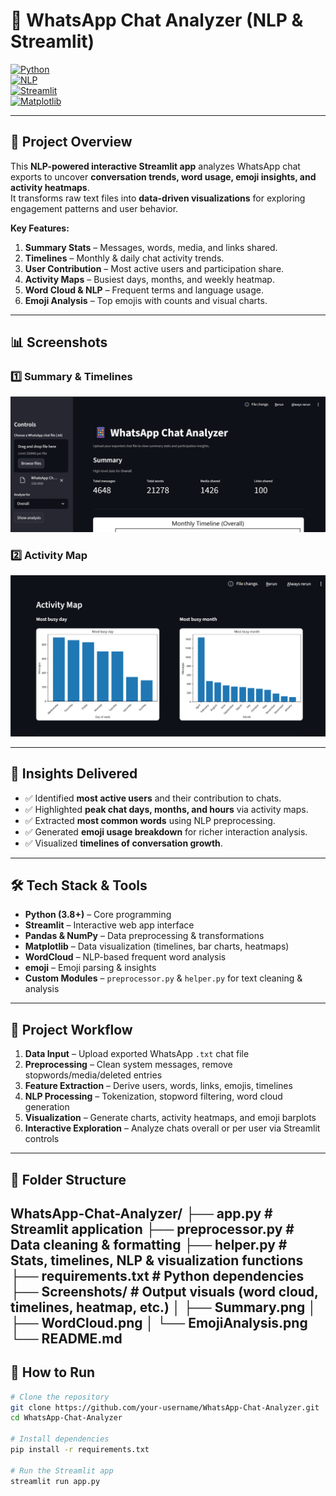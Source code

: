 # 💬 WhatsApp Chat Analyzer (NLP & Streamlit)  

[![Python](https://img.shields.io/badge/Python-3.8+-blue)](https://www.python.org/)  
[![NLP](https://img.shields.io/badge/NLP-Text%20Analysis-green)](https://en.wikipedia.org/wiki/Natural_language_processing)  
[![Streamlit](https://img.shields.io/badge/Streamlit-Web%20App-red)](https://streamlit.io/)  
[![Matplotlib](https://img.shields.io/badge/Matplotlib-Visualization-orange)](https://matplotlib.org/)  

---

## 📌 Project Overview  
This **NLP-powered interactive Streamlit app** analyzes WhatsApp chat exports to uncover **conversation trends, word usage, emoji insights, and activity heatmaps**.  
It transforms raw text files into **data-driven visualizations** for exploring engagement patterns and user behavior.  

**Key Features:**  
1. **Summary Stats** – Messages, words, media, and links shared.  
2. **Timelines** – Monthly & daily chat activity trends.  
3. **User Contribution** – Most active users and participation share.  
4. **Activity Maps** – Busiest days, months, and weekly heatmap.  
5. **Word Cloud & NLP** – Frequent terms and language usage.  
6. **Emoji Analysis** – Top emojis with counts and visual charts.  

---

## 📊 Screenshots  

### 1️⃣ Summary & Timelines  
![Summary](Snapshots/summary.png)  

### 2️⃣ Activity Map
![WordCloud](Snapshots/activity_map.png)  

---
## 🔑 Insights Delivered  
- ✅ Identified **most active users** and their contribution to chats.  
- ✅ Highlighted **peak chat days, months, and hours** via activity maps.  
- ✅ Extracted **most common words** using NLP preprocessing.  
- ✅ Generated **emoji usage breakdown** for richer interaction analysis.  
- ✅ Visualized **timelines of conversation growth**.  

---

## 🛠 Tech Stack & Tools  
- **Python (3.8+)** – Core programming  
- **Streamlit** – Interactive web app interface  
- **Pandas & NumPy** – Data preprocessing & transformations  
- **Matplotlib** – Data visualization (timelines, bar charts, heatmaps)  
- **WordCloud** – NLP-based frequent word analysis  
- **emoji** – Emoji parsing & insights  
- **Custom Modules** – `preprocessor.py` & `helper.py` for text cleaning & analysis  

---

## 📂 Project Workflow  
1. **Data Input** – Upload exported WhatsApp `.txt` chat file  
2. **Preprocessing** – Clean system messages, remove stopwords/media/deleted entries  
3. **Feature Extraction** – Derive users, words, links, emojis, timelines  
4. **NLP Processing** – Tokenization, stopword filtering, word cloud generation  
5. **Visualization** – Generate charts, activity heatmaps, and emoji barplots  
6. **Interactive Exploration** – Analyze chats overall or per user via Streamlit controls  

---

## 📁 Folder Structure  
WhatsApp-Chat-Analyzer/
├── app.py # Streamlit application
├── preprocessor.py # Data cleaning & formatting
├── helper.py # Stats, timelines, NLP & visualization functions
├── requirements.txt # Python dependencies
├── Screenshots/ # Output visuals (word cloud, timelines, heatmap, etc.)
│ ├── Summary.png
│ ├── WordCloud.png
│ └── EmojiAnalysis.png
└── README.md
---

## 🚀 How to Run  
```bash
# Clone the repository
git clone https://github.com/your-username/WhatsApp-Chat-Analyzer.git  
cd WhatsApp-Chat-Analyzer  

# Install dependencies
pip install -r requirements.txt

# Run the Streamlit app
streamlit run app.py  
